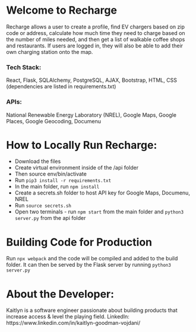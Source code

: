 <h1>Welcome to Recharge</h1>
Recharge allows a user to create a profile, find EV chargers based on zip code or address, calculate how much time they need to charge based on the number of miles needed, and then get a list of walkable coffee shops and restaurants. If users are logged in, they will also be able to add their own charging station onto the map.

<h3>Tech Stack:</h3>
React, Flask, SQLAlchemy, PostgreSQL, AJAX, Bootstrap, HTML, CSS
(dependencies are listed in requirements.txt)

<h3>APIs:</h3>
National Renewable Energy Laboratory (NREL), Google Maps, Google Places, Google Geocoding, Documenu

<h1>How to Locally Run Recharge:</h1>
<ul>
<li>Download the files</li>
<li>Create virtual environment inside of the /api folder</li>
<li>Then source env/bin/activate</li>
<li>Run <code>pip3 install -r requirements.txt</code></li>
<li>In the main folder, run <code>npm install</code></li>
<li>Create a secrets.sh folder to host API key for Google Maps, Documenu, NREL</li>
<li>Run <code>source secrets.sh</code></li>
<li>Open two terminals - run <code>npm start</code> from the main folder and <code>python3 server.py</code> from the api folder</li>
</ul>

<h1>Building Code for Production</h1>
Run <code>npx webpack</code> and the code will be compiled and added to the build folder. It can then be served by the Flask server by running <code>python3 server.py</code>

<h1>About the Developer:</h1>
Kaitlyn is a software engineer passionate about building products that increase access & level the playing field. 
LinkedIn: https://www.linkedin.com/in/kaitlyn-goodman-vojdani/ 

